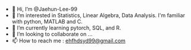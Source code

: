 - 👋 Hi, I’m @Jaehun-Lee-99
- 👀 I’m interested in Statistics, Linear Algebra, Data Analysis. I'm familiar with python, MATLAB and C.
- 🌱 I’m currently learning pytorch, SQL, and R.
- 💞️ I’m looking to collaborate on ...
- 📫 How to reach me : ehfhdsyd99@gmail.com

<!---
Jaehun-Lee-99/Jaehun-Lee-99 is a ✨ special ✨ repository because its `README.md` (this file) appears on your GitHub profile.
You can click the Preview link to take a look at your changes.
--->
